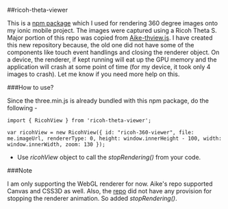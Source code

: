 ##ricoh-theta-viewer

This is a [npm package](https://www.npmjs.com/package/ricoh-theta-viewer) which I used for rendering 360 degree images onto my ionic mobile project. The images were captured using a Ricoh Theta S.
Major portion of this repo was copied from [Aike-thview.js](https://github.com/aike/thview.js). I have created this new repository because, the old one did not have some of the components like touch event handlings and closing the renderer object. On a device, the renderer, if kept running will eat up the GPU memory and the application will crash at some point of time (for my device, it took only 4 images to crash). Let me know if you need more help on this.

###How to use?

Since the three.min.js is already bundled with this npm package, do the following - 

`import { RicohView } from 'ricoh-theta-viewer';`

`var ricohView = new RicohView({ id: "ricoh-360-viewer", file: me.imageUrl, rendererType: 0, height: window.innerHeight - 100, width: window.innerWidth, zoom: 130 });`

- Use _ricohView_ object to call the _stopRendering()_ from your code.


###Note

I am only supporting the WebGL renderer for now. Aike's repo supported Canvas and CSS3D as well. Also, the [repo](https://github.com/aike/thview.js) did not have any provision for stopping the renderer animation. So added _stopRendering()_.